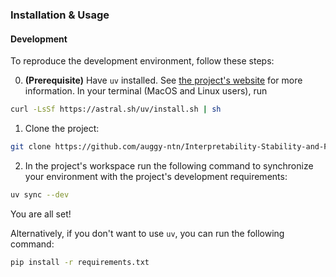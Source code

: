 
### Installation & Usage

#### Development
To reproduce the development environment, follow these steps:

0. **(Prerequisite)** Have ```uv``` installed. See [the project's website](https://docs.astral.sh/uv/) for more information. In your terminal (MacOS and Linux users), run 
```zsh
curl -LsSf https://astral.sh/uv/install.sh | sh
```

1. Clone the project:
```zsh
git clone https://github.com/auggy-ntn/Interpretability-Stability-and-Fairness-project.git
```

2. In the project's workspace run the following command to synchronize your environment with the project's development requirements:
```zsh
uv sync --dev
```
You are all set!

Alternatively, if you don't want to use ```uv```, you can run the following command:
```zsh
pip install -r requirements.txt
```
